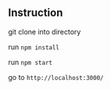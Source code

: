 ## Instruction

git clone into directory

run `npm install`

run `npm start`

go to `http://localhost:3000/`